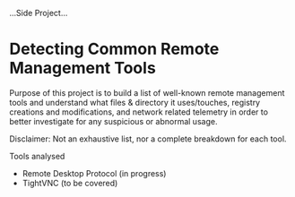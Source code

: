 ...Side Project...

# Detecting Common Remote Management Tools

Purpose of this project is to build a list of well-known remote management tools and understand what files & directory it uses/touches, registry creations and modifications, and network related telemetry in order to better investigate for any suspicious or abnormal usage. 

Disclaimer: 
Not an exhaustive list, nor a complete breakdown for each tool. 


Tools analysed
- Remote Desktop Protocol (in progress)
- TightVNC (to be covered)
